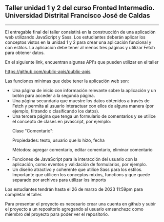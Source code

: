## Taller unidad 1 y 2 del curso Fronted Intermedio. Universidad Distrital Francisco José de Caldas

---

El entregable final del taller consistirá en la construcción de una aplicación web utilizando JavaScript y Sass. Los estudiantes deberán aplicar los conceptos vistos en la unidad 1 y 2 para crear una aplicación funcional y con estilos. La aplicación debe tener al menos tres páginas y utilizar Fetch para obtener datos.

En el siguiente link, encuentran algunas API's que pueden utilizar en el taller

https://github.com/public-apis/public-apis

Las funciones mínimas que debe tener la aplicación web son:

<ul>
<li>Una página de inicio con información relevante sobre la aplicación y un botón para acceder a la segunda página.</li>
<li>Una página secundaria que muestre los datos obtenidos a través de Fetch y permita al usuario interactuar con ellos de alguna manera (por ejemplo, filtrando o clasificando los datos).</li>
<li>Una tercera página que tenga un formulario de comentarios y se utilice el concepto de clases en javascript, por ejemplo:

Clase "Comentario":

Propiedades: texto, usuario que lo hizo, fecha

Métodos: agregar comentario, editar comentario, eliminar comentario</li>

<li>Funciones de JavaScript para la interacción del usuario con la aplicación, como eventos y validación de formularios, por ejemplo.</li>
<li>Un diseño atractivo y coherente que utilice Sass para los estilos. Importante que utilicen los conceptos mixins, functions y que quede separado por archivos para utilizar los imports</li>
</ul>

Los estudiantes tendrán hasta el 26 de marzo de 2023 11:59pm para completar el taller.

Para presentar el proyecto es necesario crear una cuenta en github y subir el proyecto a un repositorio agregando al usuario emsanchezc como miembro del proyecto para poder ver el repositorio.
